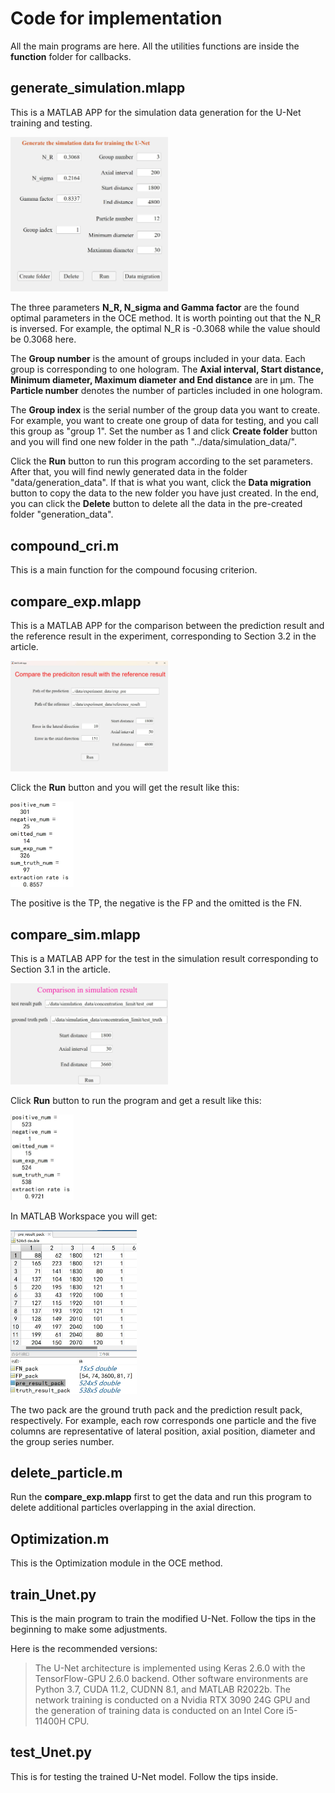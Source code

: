 # Code for implementation

All the main programs are here. All the utilities functions are inside the **function** folder for callbacks.

## generate_simulation.mlapp

This is a MATLAB APP for the simulation data generation for the U-Net training and testing.

<img src=https://github.com/zhoubozhen/LBS/blob/main/imgs/Generation_app.jpg width=50%>


The three parameters **N_R, N_sigma and Gamma factor** are the found optimal parameters in the OCE method. It is worth pointing out that the N_R is inversed. For example, the optimal N_R is -0.3068 while the value should be 0.3068 here.

The **Group number** is the amount of groups included in your data. Each group is corresponding to one hologram. The **Axial interval, Start distance, Minimum diameter, Maximum diameter and End distance** are in μm. The **Particle number** denotes the number of particles included in one hologram. 

The **Group index** is the serial number of the group data you want to create. For example, you want to create one group of data for testing, and you call this group as "group 1". Set the number as 1 and click **Create folder** button and you will find one new folder in the path "../data/simulation_data/".

Click the **Run** button to run this program according to the set parameters. After that, you will find newly generated data in the folder "data/generation_data". If that is what you want, click the **Data migration** button to copy the data to the new folder you have just created. In the end, you can click the **Delete** button to delete all the data in the pre-created folder "generation_data".

## compound_cri.m

This is a main function for the compound focusing criterion.

## compare_exp.mlapp

This is a MATLAB APP for the comparison between the prediction result and the reference result in the experiment, corresponding to Section 3.2 in the article.

<img src=https://github.com/zhoubozhen/LBS/blob/main/imgs/compare_exp.jpg width=50%>


Click the **Run** button and you will get the result like this:

<img src=https://github.com/zhoubozhen/LBS/blob/main/imgs/compare_exp_result.jpg width=20%>


The positive is the TP, the negative is the FP and the omitted is the FN.

## compare_sim.mlapp

This is a MATLAB APP for the test in the simulation result corresponding to Section 3.1 in the article.

<img src=https://github.com/zhoubozhen/LBS/blob/main/imgs/compare_sim.jpg width=50%>


Click **Run** button to run the program and get a result like this:

<img src=https://github.com/zhoubozhen/LBS/blob/main/imgs/compare_sim_result.jpg width=20%>


In MATLAB Workspace you will get:

<img src=https://github.com/zhoubozhen/LBS/blob/main/imgs/sim_result_sample.jpg width=40%>


The two pack are the ground truth pack and the prediction result pack, respectively. For example, each row corresponds one particle and the five columns are representative of lateral position, axial position, diameter and the group series number.

## delete_particle.m

Run the **compare_exp.mlapp**  first to get the data and run this program to delete additional particles overlapping in the axial direction.

## Optimization.m

This is the Optimization module in the OCE method.

## train_Unet.py

This is the main program to train the modified U-Net. Follow the tips in the beginning to make some adjustments.

Here is the recommended versions:

> The U-Net architecture is implemented using Keras 2.6.0 with the TensorFlow-GPU  2.6.0 backend. Other software environments are Python 3.7, CUDA 11.2, CUDNN 8.1, and  MATLAB R2022b. The network training is conducted on a Nvidia RTX 3090 24G GPU and  the generation of training data is conducted on an Intel Core i5-11400H CPU.

## test_Unet.py

This is for testing the trained U-Net model. Follow the tips inside.
